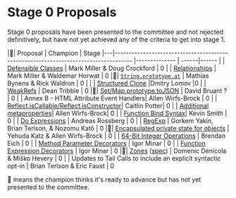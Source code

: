# Stage 0 Proposals

Stage 0 proposals have been presented to the committee and not rejected definitively, but have not yet achieved any of the criteria to get into stage 1.


|🚀| Proposal                                                                                             | Champion      | Stage
|---|------------------------------------------------------------------------------------                 |-------------- | ------|------
| | [Defensible Classes](http://wiki.ecmascript.org/doku.php?id=strawman:defensible_classes) | Mark Miller & Doug Crockford | 0
| | [Relationships](http://wiki.ecmascript.org/doku.php?id=strawman:relationships) | Mark Miller & Waldemar Horwat | 0
|🚀| [`String.prototype.at`](https://github.com/mathiasbynens/String.prototype.at) | Mathias Bynens & Rick Waldron | 0     |
| | [Structured Clone](https://github.com/dslomov-chromium/ecmascript-structured-clone)       |Dmitry Lomov   |0
| | [WeakRefs](https://github.com/tc39/proposal-weakrefs) | Dean Tribble | 0
|🚀| [Set/Map.prototype.toJSON](https://github.com/DavidBruant/Map-Set.prototype.toJSON) | David Bruant ? | 0
| | Annex B - HTML Attribute Event Handlers| Allen Wirfs-Brock | 0
| | [Reflect.isCallable/Reflect.isConstructor](https://github.com/caitp/TC39-Proposals/blob/master/tc39-reflect-isconstructor-iscallable.md)| Caitlin Potter| 0
| | [Additional metaproperties](https://github.com/allenwb/ESideas/blob/master/ES7MetaProps.md)| Allen Wirfs-Brock| 0
| | [Function Bind Syntax](https://github.com/zenparsing/es-function-bind)| Kevin Smith | 0
| | [Do Expressions](http://wiki.ecmascript.org/doku.php?id=strawman:do_expressions) | Andreas Rossberg | 0
| | [RegExp](https://github.com/goyakin/es-regexp) | Gorkem Yakin, Brian Terlson, & Nozomu Katō | 0
|🚀| [Encapsulated private state for objects](https://github.com/wycats/javascript-private-state) | Yehuda Katz & Allen Wirfs-Brock | 0
| | [64-Bit Integer Operations](https://gist.github.com/BrendanEich/4294d5c212a6d2254703) | Brendan Eich | 0
| | [Method Parameter Decorators](https://goo.gl/r1XT9b) | Igor Minar | 0
| | [Function Expression Decorators](https://goo.gl/8MmCMG) | Igor Minar | 0
|🚀| [Zones](https://github.com/domenic/zones) ([spec](https://domenic.github.io/zones/)) | Domenic Denicola & Miško Hevery | 0
| | Updates to Tail Calls to include an explicit syntactic opt-in | Brian Terlson & Eric Faust | 0

🚀 means the champion thinks it's ready to advance but has not yet presented to the committee.
